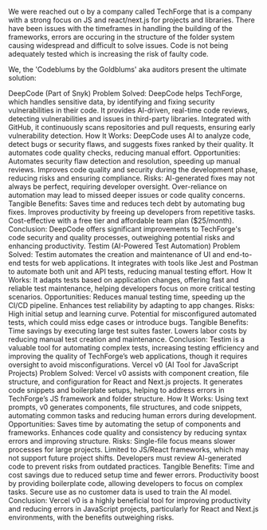 We were reached out o by a company called TechForge that is a company with a strong focus on JS and react/next.js for
projects and libraries. There have been issues with the timeframes in handling the building of the frameworks, errors are
occuring in the structure of the folder system causing widespread and difficult to solve issues. Code is not being adequately tested
which is increasing the risk of faulty code.

We, the 'Codeblums by the Goldblums' aka auditors present the ultimate solution: 

DeepCode (Part of Snyk)
Problem Solved: DeepCode helps TechForge, which handles sensitive data, by identifying and fixing security vulnerabilities in their code. It provides AI-driven, real-time code reviews, detecting vulnerabilities and issues in third-party libraries. Integrated with GitHub, it continuously scans repositories and pull requests, ensuring early vulnerability detection.
How It Works: DeepCode uses AI to analyze code, detect bugs or security flaws, and suggests fixes ranked by their quality. It automates code quality checks, reducing manual effort.
Opportunities:
Automates security flaw detection and resolution, speeding up manual reviews.
Improves code quality and security during the development phase, reducing risks and ensuring compliance.
Risks:
AI-generated fixes may not always be perfect, requiring developer oversight.
Over-reliance on automation may lead to missed deeper issues or code quality concerns.
Tangible Benefits:
Saves time and reduces tech debt by automating bug fixes.
Improves productivity by freeing up developers from repetitive tasks.
Cost-effective with a free tier and affordable team plan ($25/month).
Conclusion: DeepCode offers significant improvements to TechForge's code security and quality processes, outweighing potential risks and enhancing productivity.
Testim (AI-Powered Test Automation)
Problem Solved: Testim automates the creation and maintenance of UI and end-to-end tests for web applications. It integrates with tools like Jest and Postman to automate both unit and API tests, reducing manual testing effort.
How It Works: It adapts tests based on application changes, offering fast and reliable test maintenance, helping developers focus on more critical testing scenarios.
Opportunities:
Reduces manual testing time, speeding up the CI/CD pipeline.
Enhances test reliability by adapting to app changes.
Risks:
High initial setup and learning curve.
Potential for misconfigured automated tests, which could miss edge cases or introduce bugs.
Tangible Benefits:
Time savings by executing large test suites faster.
Lowers labor costs by reducing manual test creation and maintenance.
Conclusion: Testim is a valuable tool for automating complex tests, increasing testing efficiency and improving the quality of TechForge’s web applications, though it requires oversight to avoid misconfigurations.
Vercel v0 (AI Tool for JavaScript Projects)
Problem Solved: Vercel v0 assists with component creation, file structure, and configuration for React and Next.js projects. It generates code snippets and boilerplate setups, helping to address errors in TechForge’s JS framework and folder structure.
How It Works: Using text prompts, v0 generates components, file structures, and code snippets, automating common tasks and reducing human errors during development.
Opportunities:
Saves time by automating the setup of components and frameworks.
Enhances code quality and consistency by reducing syntax errors and improving structure.
Risks:
Single-file focus means slower processes for large projects.
Limited to JS/React frameworks, which may not support future project shifts.
Developers must review AI-generated code to prevent risks from outdated practices.
Tangible Benefits:
Time and cost savings due to reduced setup time and fewer errors.
Productivity boost by providing boilerplate code, allowing developers to focus on complex tasks.
Secure use as no customer data is used to train the AI model.
Conclusion: Vercel v0 is a highly beneficial tool for improving productivity and reducing errors in JavaScript projects, particularly for React and Next.js environments, with the benefits outweighing risks.

